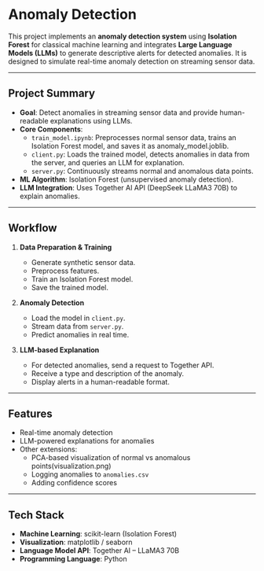 # Anomaly Detection

This project implements an **anomaly detection system** using **Isolation Forest** for classical machine learning and integrates **Large Language Models (LLMs)** to generate descriptive alerts for detected anomalies. It is designed to simulate real-time anomaly detection on streaming sensor data.

---

## Project Summary

- **Goal**: Detect anomalies in streaming sensor data and provide human-readable explanations using LLMs.  
- **Core Components**:
  - `train_model.ipynb`: Preprocesses normal sensor data, trains an Isolation Forest model, and saves it as anomaly_model.joblib.
  - `client.py`: Loads the trained model, detects anomalies in data from the server, and queries an LLM for explanation.
  - `server.py`: Continuously streams normal and anomalous data points.  
- **ML Algorithm**: Isolation Forest (unsupervised anomaly detection).  
- **LLM Integration**: Uses Together AI API (DeepSeek LLaMA3 70B) to explain anomalies.

---

## Workflow

1. **Data Preparation & Training**  
   - Generate synthetic sensor data.  
   - Preprocess features.  
   - Train an Isolation Forest model.  
   - Save the trained model.  

2. **Anomaly Detection**  
   - Load the model in `client.py`.  
   - Stream data from `server.py`.  
   - Predict anomalies in real time.  

3. **LLM-based Explanation**  
   - For detected anomalies, send a request to Together API.  
   - Receive a type and description of the anomaly.  
   - Display alerts in a human-readable format.

---

## Features

- Real-time anomaly detection  
- LLM-powered explanations for anomalies  
- Other extensions:
  - PCA-based visualization of normal vs anomalous points(visualization.png)
  - Logging anomalies to `anomalies.csv` 
  - Adding confidence scores  

---

## Tech Stack

- **Machine Learning**: scikit-learn (Isolation Forest)  
- **Visualization**: matplotlib / seaborn 
- **Language Model API**: Together AI – LLaMA3 70B  
- **Programming Language**: Python 
